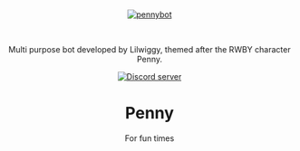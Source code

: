 
<div align="center">
  <br />
  <p>
    <a href="https://pennybot.tk"><img src="https://pennybot.tk/assets/Penny.png" alt="pennybot" /></a>
  </p>
  <br />
  <p>
    
<p style"font-size:50px;">Multi purpose bot developed by Lilwiggy, themed after the RWBY character Penny.</p>
<a href="https://discord.gg/kwcd9dq"><img src="https://discordapp.com/api/guilds/309531752014151690/embed.png" alt="Discord server" /></a>
<h1> Penny </h1>
<p style"font-size:50px;">For fun times</p>
